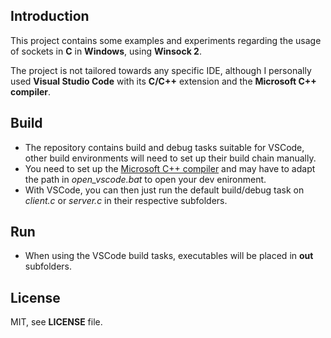## Introduction

This project contains some examples and experiments regarding the usage of sockets in **C** in **Windows**, using **Winsock 2**.

The project is not tailored towards any specific IDE, although I personally used **Visual Studio Code** with its **C/C++** extension and the **Microsoft C++ compiler**.

## Build

* The repository contains build and debug tasks suitable for VSCode, other build environments will need to set up their build chain manually.
* You need to set up the [Microsoft C++ compiler](https://code.visualstudio.com/docs/cpp/config-msvc) and may have to adapt the path in *open_vscode.bat* to open your dev enironment.
* With VSCode, you can then just run the default build/debug task on *client.c* or *server.c* in their respective subfolders.

## Run

* When using the VSCode build tasks, executables will be placed in **out** subfolders.

## License

MIT, see **LICENSE** file.
